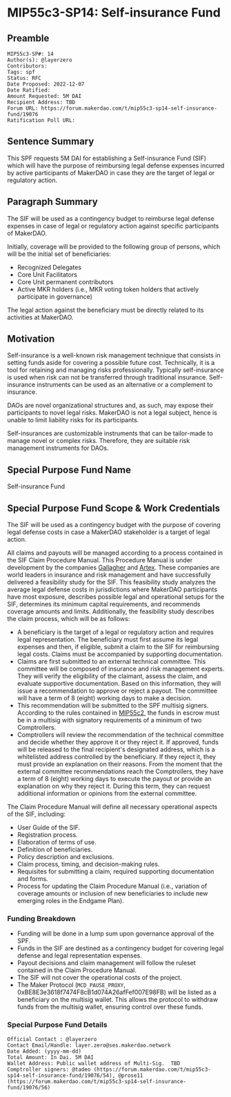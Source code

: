 # MIP55c3-SP14: Self-insurance Fund

## Preamble

```
MIP55c3-SP#: 14
Author(s): @layerzero
Contributors:
Tags: spf
Status: RFC
Date Proposed: 2022-12-07
Date Ratified: 
Amount Requested: 5M DAI
Recipient Address: TBD
Forum URL: https://forum.makerdao.com/t/mip55c3-sp14-self-insurance-fund/19076
Ratification Poll URL:
```

## Sentence Summary

This SPF requests 5M DAI for establishing a Self-insurance Fund (SIF) which will have the purpose of reimbursing legal defense expenses incurred by active participants of MakerDAO in case they are the target of legal or regulatory action.


## Paragraph Summary

The SIF will be used as a contingency budget to reimburse legal defense expenses in case of legal or regulatory action against specific participants of MakerDAO.

Initially, coverage will be provided to the following group of persons, which will be the initial set of beneficiaries:
 
- Recognized Delegates
- Core Unit Facilitators
- Core Unit permanent contributors
- Active MKR holders (i.e., MKR voting token holders that actively participate in governance) 

The legal action against the beneficiary must be directly related to its activities at MakerDAO.

## Motivation

Self-insurance is a well-known risk management technique that consists in setting funds aside for covering a possible future cost. Technically, it is a tool for retaining and managing risks professionally. Typically self-insurance is used when risk can not be transferred through traditional insurance. Self-insurance instruments can be used as an alternative or a complement to insurance.

DAOs are novel organizational structures and, as such, may expose their participants to novel legal risks. MakerDAO is not a legal subject, hence is unable to limit liability risks for its participants.

Self-insurances are customizable instruments that can be tailor-made to manage novel or complex risks. Therefore, they are suitable risk management instruments for DAOs.

## Special Purpose Fund Name

Self-insurance Fund

## Special Purpose Fund Scope & Work Credentials

The SIF will be used as a contingency budget with the purpose of covering legal defense costs in case a MakerDAO stakeholder is a target of legal action.

All claims and payouts will be managed according to a process contained in the SIF Claim Procedure Manual. This Procedure Manual is under development by the companies [Gallagher](https://www.ajg.com/us/) and [Artex](https://www.artexrisk.com/). These companies are world leaders in insurance and risk management and have successfully delivered a feasibility study for the SIF. This feasibility study analyzes the average legal defense costs in jurisdictions where MakerDAO participants have most exposure, describes possible legal and operational setups for the SIF, determines its minimum capital requirements, and recommends coverage amounts and limits. Additionally, the feasibility study describes the claim process, which will be as follows: 

- A beneficiary is the target of a legal or regulatory action and requires legal representation. The beneficiary must first assume its legal expenses and then, if eligible, submit a claim to the SIF for reimbursing legal costs. Claims must be accompanied by supporting documentation.
- Claims are first submitted to an external technical committee. This committee will be composed of insurance and risk management experts. They will verify the eligibility of the claimant, assess the claim, and evaluate supportive documentation. Based on this information, they will issue a recommendation to approve or reject a payout. The committee will have a term of 8 (eight) working days to make a decision.
- This recommendation will be submitted to the SPF multisig signers. According to the rules contained in [MIP55c2](https://mips.makerdao.com/mips/details/MIP55#MIP55c2), the funds in escrow must be in a multisig with signatory requirements of a minimum of two Comptrollers. 
- Comptrollers will review the recommendation of the technical committee and decide whether they approve it or they reject it. If approved, funds will be released to the final recipient's designated address, which is a whitelisted address controlled by the beneficiary. If they reject it, they must provide an explanation on their reasons. From the moment that the external committee recommendations reach the Comptrollers, they have a term of 8 (eight) working days to execute the payout or provide an explanation on why they reject it. During this term, they can request additional information or opinions from the external committee.

 The Claim Procedure Manual will define all necessary operational aspects of the SIF, including:

- User Guide of the SIF.
- Registration process.
- Elaboration of terms of use.
- Definition of beneficiaries.
- Policy description and exclusions.
- Claim process, timing, and decision-making rules.
- Requisites for submitting a claim, required supporting documentation and forms.
- Process for updating the Claim Procedure Manual (i.e., variation of coverage amounts or inclusion of new beneficiaries to include new emerging roles in the Endgame Plan). 

### Funding Breakdown

- Funding will be done in a lump sum upon governance approval of the SPF.
- Funds in the SIF are destined as a contingency budget for covering legal defense and legal representation expenses.
- Payout decisions and claim management will follow the ruleset contained in the Claim Procedure Manual.
- The SIF will not cover the operational costs of the project.
- The Maker Protocol (`MCD_PAUSE_PROXY`, 0xBE8E3e3618f7474F8cB1d074A26afFef007E98FB) will be listed as a beneficiary on the multisig wallet. This allows the protocol to withdraw funds from the multisig wallet, ensuring control over these funds.

### Special Purpose Fund Details

```
Official Contact : @layerzero
Contact Email/Handle: layer.zero@ses.makerdao.network
Date Added: (yyyy-mm-dd)
Total Amount: In Dai. 5M DAI
Wallet Address: Public wallet address of Multi-Sig.  TBD
Comptroller signers: @tadeo (https://forum.makerdao.com/t/mip55c3-sp14-self-insurance-fund/19076/54), @prose11 (https://forum.makerdao.com/t/mip55c3-sp14-self-insurance-fund/19076/56)
```
